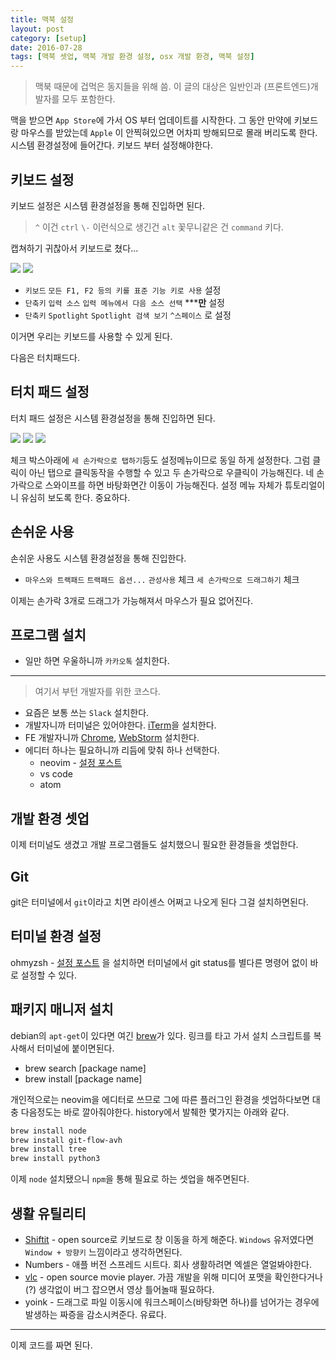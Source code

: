 ```yaml
---
title: 맥북 설정
layout: post
category: [setup]
date: 2016-07-28
tags: [맥북 셋업, 맥북 개발 환경 설정, osx 개발 환경, 맥북 설정]
---
```



> 맥북 때문에 겁먹은 동지들을 위해 씀.
이 글의 대상은 일반인과 (프론트엔드)개발자를 모두 포함한다.

맥을 받으면 `App Store`에 가서 OS 부터 업데이트를 시작한다.
그 동안 만약에 키보드랑 마우스를 받았는데 `Apple` 이 안찍혀있으면 어차피 방해되므로 몰래 버리도록 한다.
시스템 환경설정에 들어간다. 키보드 부터 설정해야한다.

## 키보드 설정

키보드 설정은 시스템 환경설정을 통해 진입하면 된다.

> `^` 이건 `ctrl` `\-` 이런식으로 생긴건 `alt` 꽃무니같은 건 `command` 키다.

캡쳐하기 귀찮아서 키보드로 쳤다...

![](https://lh3.googleusercontent.com/So-FYJm3xdz10SDnxpKhrms-eYwNF81RSQVXHHV4AVVXlplEOm9LyYDgeKLgb9rvzzTisExzJuKknZD6Qj4WQGZLgWfjQnYJhEgQw14ZuQUkMskfJ9mrBCw3R2lrVIsCx5IxQPh2kbO7zEoRHJvNf0BBWUNxifwppISFT3EKqGKIRP8UDMn4ebmHqxcRFoUUVm_zN08VKce_G3QVyFXYOJEuCwZIM1TrYCBA_kFmfooStWLKmSiWSvMRb30KQXvObwWCAQOii7bAeMAIpsZWARjf2JBiFOB51ZIrZcyR2R8rauFAb77GMc6IocZ-V1JwA75UcIAA3YRnMuLY4p9OmlrYwB2T7fE93Zvvx6hndY3bnoU3s6SK94mBC5mctwWczq7hulxfOnF1PdEf0kbZ4ios_wuvj0_6dfbAwu_sW_qqCKX78gx5TqVPwgdhlysXazeAYYyf_NlBXg3rj3hLziViTXbVlXxXVkaeyGU-ldgse3p40bYUmkrtZRHfMQVJ34GW2nRoBfVxEZuFns8QMTF16kYxwzjLq_tEYO-_nM3ePUd-2ELlwl-K8ySroRjA_CqdPB8h227wfP8hcX8np-z6aFoLa9RfwhHvcxvI__EKRWdP2w=w666-h294-no)
![](https://lh3.googleusercontent.com/WV3JTj-_JPHRPLRuEESw6v5WI8dGOQGnpcWFcOqj1nWox1moJ_YGhz9m47-Ke8AYfWDyD1iZLIRurm7EACfVg4NnD6xyKqBvzFACly0eNVrT06bNtlT48MlNcPCTtCHXv3qA2hTcEHFnfkXRYAWWN4N_6PIbHmKCehm3yqoQmwvyLYRq5jRJskBmi-utSri-_1JdG5MKH75hHJrtn6KAQrGBJDk1_RGkKF6NnNGImTFnOrDB_vTiARJA1DRC7Fz4fgUHUFfKE23iOpvKvicNs4q1ZQpaEpzTKJbYN0VFkTw-1sfRAS3ObLeYij91j2AfRfC-vnBupKynrm4uk5aAMNuLFlCys7DHFXhldzsxzFsyBTCCpkSVUz6Vvc9xMEz3WHNmVH01ixVXjtLv7cUVuJhzM1aakYhzj2-HMD8PjXcjCwTbRG3HR3VOGgu57Wl-Uj4sKr6dMqe9j9uduoXu_XJ_vVunU3XTAXLvttuU62EAfGumfG6Z627pdVzcmr8ItKfxIrC6Z4OFUBDdVbibgT0oVbsT6owL1b0p9TVIbvHzalG7Hs5BC-A0MAiZUNtDIq3sg9CcUn3FEc--Qr2X9aPx6si8gQDR1zpVyTp5W1SvJd-5PQ=w663-h181-no)

* `키보드` `모든 F1, F2 등의 키를 표준 기능 키로 사용` 설정
* `단축키` `입력 소스` `입력 메뉴에서 다음 소스 선택` *****만** 설정
* `단축키` `Spotlight` `Spotlight 검색 보기` `^스페이스` 로 설정

이거면 우리는 키보드를 사용할 수 있게 된다.

다음은 터치패드다.

## 터치 패드 설정

터치 패드 설정은 시스템 환경설정을 통해 진입하면 된다.

![](https://lh3.googleusercontent.com/hRuW7aeOPac5zV0_lGFfw8iPuSL7OmZ29WOVrHQOrXvVrAxcbc4n9PaxsAMSVjIFnCcpE8XRfu7WlFGCRILPh1ogfW6pGvsZ9Qrv7fOMjReo-KESfO5wZzJTXU3jWYG3QE3_a_TyVhKnaG6jML6TUHEt3HbmJ-f3-U5qk6Xq832pWjwrikSeErJVYPU1QkHvUUc_SHRbFYDA9Y5-cF597jr5my3iABV3pyz9WhkeGskOJqScth2-v96isV1oLa7pKlmMV1xQ4QzFy27qAVj8wPQGrjfDcAWn3eurq7KONKD2S5dTUeqADWQc7qsONJ1d66Uiu7h87e4nWLIkwJqgNWi9Qkr7t4jm5jSRxwIqJ1duBwDIXxWK8LOu1btXfgBaUoMlJqUZvZodBswLcHPnNsSAutUXv1aBn_zTOrVnbJ_rny8o4HX9tAQOoKXFw4VU9JclR0volcY9FfnpSQ2PdutWIv7Rc3p90YrE54Aim8ENDxt9lhbcvZ90dUntBtC_Y7oFXYXyjeOx7ENMT948Ays5U8UK-CsKm7K_49KypyHMm-Wxa7ma0KbdKLnMefuyJg5SvAqsjheWbXUkTwwCchYOeGv0LJQP7yFb7xgN7V82xuyauQ=w666-h517-no)
![](https://lh3.googleusercontent.com/Tg7NUpTwiKcDNX7LncGqJM7smxCku7aWbnDEy6ek1UE2hLDAROy39G4BS-okf4ZdGcc9ZWQrHEx7rcH8IY_xZcJrZBeAVAvbp7QP9UBBajOs3jCkTmmO7C2H6PD06szXMo_bLotnvlPfsCi3kgAKXd68zbwqzem8bmcfjf_qeZHOVAbqXrWlVFU-UoaA7ZpmH0nLXV3RPoe6U7JAZpOk9OHzHrLx4A1W3nvcWIFziHdEpDNB003rgZWns5DqvjBhKFjyGG3BCfU8NeLj82Nqh7OKlABqxBl29JqD4DOTR0fM5PCPj0GLEhU20G9bg99Flr0H1aB0jX8Fi_-qiZXxne-iEIIWUNxsrysyw4EyBD-gQcHnvaPZOLjLsBc1MRBtQaS-Lpo4hXe2-Hmn3_QpjCKcVVIBKno-6dwt9rNJJcBKng6EoxA-epOS3jvcqhwZaUmWowBx2RVwPDXA5f2lT6u9p4WZLBVeeY5HbNFk9eEzjwbSrNoKHYtOLQNkTforpYbhJqrVwausZqttrFe_k-HYpXdCSYEGz7vWon3_R8mhfYpVvz6ax9ST0Zc6MrA-yXno4OzR4_Af8dPC2UzSvKieih_CUzyo1Lgw4-PgbU8RtZshHQ=w667-h514-no)
![](https://lh3.googleusercontent.com/M-wLIecAqfenmyM1Ag9tvZcKhqGjeOp869O5fO8TWPFUIjtWs_DaKBmxQKfNKo-Cwupcvoz0i64qrrFfRCSghIOlhTx6uHSw-C7r0vLu7rt_xYbG7lYb-nmN_PBiGv-qAhuO5Fi9Vhzbi4796kkUqZNbhvHBqDBrvw2PTW-tOAeujT_Va3pdH2Km4LQW-JlmPmBpL0m9B6hc9ZUdj_5l9dFivEpw-CNal_Nwy7cRc7FImZ2xzgvjCFB_2X7q_6CfWNmF4YQLv3a_L7t0uTf7cTRJjv6sq9O7mg6bbRCSsn3kze9RVpjvIvl-Syt9ngBK6M0i7G-VeqHrc4CqRSwrEynMZgqeQNxT2HgO8C_YFaETHzoOHOoSgiMMiV9xVbPNoi9WZCAZ-HPaiYXxrMlzcJ3_2oaJJmQQkEQjkQNRQ_k_uySUCJ4dj3KsCZVGuyUKMnQQ6RkXnE43a8UK2gfLWWTuHHXcCYbMptI255AdYCQS1MEv2XDL6Y-dc__iqEg2YPtvYBr7x6JPvcmqjXeTpPUC9Sf8_ZeMC09K2hAqO_K1utcYnPeV19SJdd0XMASdm-RRDJJvA8rLxLx1wIdO4idhUPJQxsV7AI45T08OmULZ_RHAzA=w669-h514-no)

체크 박스아래에 `세 손가락으로 탭하기`등도 설정메뉴이므로 동일 하게 설정한다.
그럼 클릭이 아닌 탭으로 클릭동작을 수행할 수 있고 두 손가락으로 우클릭이 가능해진다.
네 손가락으로 스와이프를 하면 바탕화면간 이동이 가능해진다. 설정 메뉴 자체가 튜토리얼이니 유심히 보도록 한다. 중요하다.

## 손쉬운 사용

손쉬운 사용도 시스템 환경설정을 통해 진입한다.

* `마우스와 트랙패드` `트랙패드 옵션...` `관성사용` 체크 `세 손가락으로 드래그하기` 체크

이제는 손가락 3개로 드래그가 가능해져서 마우스가 필요 없어진다.

## 프로그램 설치

* 일만 하면 우울하니까 `카카오톡` 설치한다.

---

> 여기서 부턴 개발자를 위한 코스다.

* 요즘은 보통 쓰는 `Slack` 설치한다.
* 개발자니까 터미널은 있어야한다. [iTerm](https://www.iterm2.com/version3.html)을 설치한다.
* FE 개발자니까 [Chrome](https://www.google.com/chrome/), [WebStorm](https://www.jetbrains.com/webstorm/) 설치한다.
* 에디터 하나는 필요하니까 리듬에 맞춰 하나 선택한다.
    * neovim - [설정 포스트](http://bglee.me/posts/2016/nvim/)
    * vs code
    * atom

## 개발 환경 셋업

이제 터미널도 생겼고 개발 프로그램들도 설치했으니 필요한 환경들을 셋업한다.

## Git

git은 터미널에서 `git`이라고 치면 라이센스 어쩌고 나오게 된다 그걸 설치하면된다.

## 터미널 환경 설정

ohmyzsh - [설정 포스트](http://bglee.me/posts/2016/ohmyzsh/) 을 설치하면 터미널에서 git status를 별다른 명령어 없이 바로 설정할 수 있다.

## 패키지 매니저 설치

debian의 `apt-get`이 있다면 여긴 [brew](http://brew.sh/index_ko.html)가 있다.
링크를 타고 가서 설치 스크립트를 복사해서 터미널에 붙이면된다.

* brew search [package name]
* brew install [package name]

개인적으로는 neovim을 에디터로 쓰므로 그에 따른 플러그인 환경을 셋업하다보면 대충 다음정도는 바로 깔아줘야한다. history에서 발췌한 몇가지는 아래와 같다.

```sh
brew install node
brew install git-flow-avh
brew install tree
brew install python3
```

이제 `node` 설치됐으니 `npm`을 통해 필요로 하는 셋업을 해주면된다.

## 생활 유틸리티

* [Shiftit](https://github.com/fikovnik/ShiftIt) - open source로 키보드로 창 이동을 하게 해준다. `Windows` 유저였다면 `Window + 방향키` 느낌이라고 생각하면된다.
* Numbers - 애플 버전 스프레드 시트다. 회사 생활하려면 엑셀은 열얼봐야한다.
* [vlc](http://www.videolan.org/vlc/download-macosx.html) - open source movie player. 가끔 개발을 위해 미디어 포맷을 확인한다거나(?) 생각없이 버그 잡으면서 영상 틀어놀때 필요하다.
* yoink - 드래그로 파일 이동시에 워크스페이스(바탕화면 하나)를 넘어가는 경우에 발생하는 짜증을 감소시켜준다. 유료다.

---

이제 코드를 짜면 된다.
